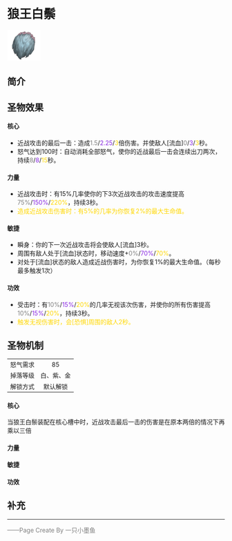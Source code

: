 # 狼王白鬃
![狼王白鬃](../Img/Texture2D_Potion/狼王白鬃.png)
## 简介
## 圣物效果
#### **核心**  
- 近战攻击的最后一击：造成<font color=gray>1.5</font>/<font color=BlueViolet>2.25</font>/<font color=gold>3</font>倍伤害。并使敌人[流血]<font color=gray>0</font>/<font color=BlueViolet>3</font>/<font color=gold>3</font>秒。 
- 怒气达到100时：自动消耗全部怒气，使你的近战最后一击会连续出刀两次，持续<font color=gray>8</font>/<font color=BlueViolet>8</font>/<font color=gold>15</font>秒。

#### **力量** 
- 近战攻击时：有15%几率使你的下3次近战攻击的攻击速度提高<font color=gray>75%</font>/<font color=BlueViolet>150%</font>/<font color=gold>220%</font>，持续3秒。
- <font color=gold>造成近战攻击伤害时：有5%的几率为你恢复2%的最大生命值。</font>

#### **敏捷**
- 瞬身：你的下一次近战攻击将会使敌人[流血]3秒。
- 周围有敌人处于[流血]状态时，移动速度+<font color=gray>0%</font>/<font color=BlueViolet>70%</font>/<font color=gold>70%</font>。
- 对处于[流血]状态的敌人造成近战伤害时，为你恢复1%的最大生命值。（每秒最多触发1次）

#### **功效**
- 受击时：有<font color=gray>10%</font>/<font color=BlueViolet>15%</font>/<font color=gold>20%</font>的几率无视该次伤害，并使你的所有伤害提高<font color=gray>10%</font>/<font color=BlueViolet>15%</font>/<font color=gold>20%</font>，持续3秒。
- <font color=gold>触发无视伤害时，会[恐惧]周围的敌人2秒。</font>



## 圣物机制
|||
| :----: | :----: |
|怒气需求|85|
|掉落等级|白、紫、金|
|解锁方式|默认解锁|

#### **核心**
当狼王白鬃装配在核心槽中时，近战攻击最后一击的伤害是在原本两倍的情况下再乘以三倍
#### **力量**

#### **敏捷**

#### **功效**


## 补充

---

<font color=grey>——Page Create By 一只小墨鱼</font>
